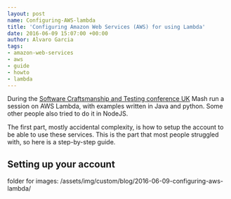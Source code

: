 ```yaml
---
layout: post
name: Configuring-AWS-lambda 
title: 'Configuring Amazon Web Services (AWS) for using Lambda'
date: 2016-06-09 15:07:00 +00:00
author: Alvaro Garcia 
tags:
- amazon-web-services
- aws
- guide
- howto
- lambda
---
```


During the  [Software Craftsmanship and Testing conference UK](http://socratesuk.org/index.html) Mash run a session on AWS Lambda, with examples written in Java and python. Some other people also tried to do it in NodeJS.

The first part, mostly accidental complexity, is how to setup the account to be able to use these services. This is the part that most people struggled with, so here is a step-by-step guide.

## Setting up your account

folder for images: /assets/img/custom/blog/2016-06-09-configuring-aws-lambda/

